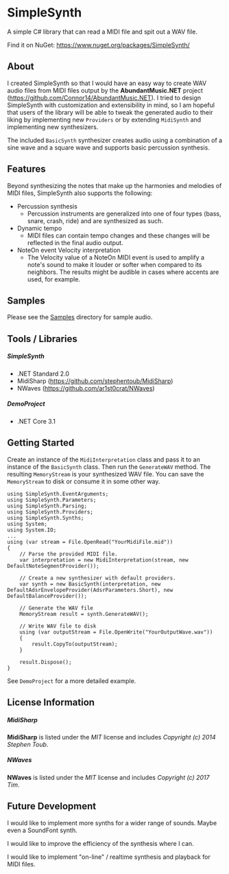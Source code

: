 # SimpleSynth
A simple C# library that can read a MIDI file and spit out a WAV file.

Find it on NuGet: https://www.nuget.org/packages/SimpleSynth/

## About

I created SimpleSynth so that I would have an easy way to create WAV audio files from MIDI files output by the **AbundantMusic.NET** project (https://github.com/Connor14/AbundantMusic.NET). I tried to design SimpleSynth with customization and extensibility in mind, so I am hopeful that users of the library will be able to tweak the generated audio to their liking by implementing new `Providers` or by extending `MidiSynth` and implementing new synthesizers.

The included `BasicSynth` synthesizer creates audio using a combination of a sine wave and a square wave and supports basic percussion synthesis.

## Features

Beyond synthesizing the notes that make up the harmonies and melodies of MIDI files, SimpleSynth also supports the following:

* Percussion synthesis
  * Percussion instruments are generalized into one of four types (bass, snare, crash, ride) and are synthesized as such.
* Dynamic tempo
  * MIDI files can contain tempo changes and these changes will be reflected in the final audio output.
* NoteOn event Velocity interpretation
  * The Velocity value of a NoteOn MIDI event is used to amplify a note's sound to make it louder or softer when compared to its neighbors. The results might be audible in cases where accents are used, for example.

## Samples

Please see the [Samples](./Samples) directory for sample audio.

## Tools / Libraries

##### SimpleSynth

* .NET Standard 2.0
* MidiSharp (https://github.com/stephentoub/MidiSharp)
* NWaves (https://github.com/ar1st0crat/NWaves)

##### DemoProject

* .NET Core 3.1

## Getting Started

Create an instance of the `MidiInterpretation` class and pass it to an instance of the `BasicSynth` class. Then run the `GenerateWAV` method. The resulting `MemoryStream` is your synthesized WAV file. You can save the `MemoryStream` to disk or consume it in some other way.

```
using SimpleSynth.EventArguments;
using SimpleSynth.Parameters;
using SimpleSynth.Parsing;
using SimpleSynth.Providers;
using SimpleSynth.Synths;
using System;
using System.IO;
...
using (var stream = File.OpenRead("YourMidiFile.mid"))
{
    // Parse the provided MIDI file.
    var interpretation = new MidiInterpretation(stream, new DefaultNoteSegmentProvider());

    // Create a new synthesizer with default providers.
    var synth = new BasicSynth(interpretation, new DefaultAdsrEnvelopeProvider(AdsrParameters.Short), new DefaultBalanceProvider());

    // Generate the WAV file
    MemoryStream result = synth.GenerateWAV();

    // Write WAV file to disk
    using (var outputStream = File.OpenWrite("YourOutputWave.wav"))
    {
        result.CopyTo(outputStream);
    }

    result.Dispose();
}
```

See `DemoProject` for a more detailed example.

## License Information

##### MidiSharp

**MidiSharp** is listed under the *MIT* license and includes *Copyright (c) 2014 Stephen Toub*.

##### NWaves

**NWaves** is listed under the *MIT* license and includes *Copyright (c) 2017 Tim*.

## Future Development

I would like to implement more synths for a wider range of sounds. Maybe even a SoundFont synth.

I would like to improve the efficiency of the synthesis where I can. 

I would like to implement "on-line" / realtime synthesis and playback for MIDI files.